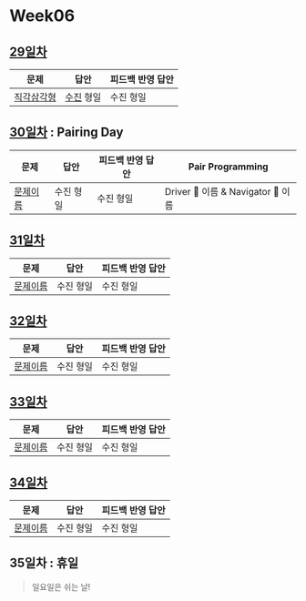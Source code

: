 # Week06

## [29일차](Day29)

| 문제                                               | 답안      | 피드백 반영 답안 |
| -------------------------------------------------- | --------- | ---------------- |
| [직각삼각형](https://www.acmicpc.net/problem/4153) | [수진](Day29/bj4153_ksj.js) 형일 | 수진 형일        |

## [30일차](Day30) : Pairing Day

| 문제                 | 답안      | 피드백 반영 답안 | Pair Programming                   |
| -------------------- | --------- | ---------------- | ---------------------------------- |
| [문제이름](문제링크) | 수진 형일 | 수진 형일        | Driver 🚗 이름 & Navigator 🧭 이름 |

## [31일차](Day31)

| 문제                 | 답안      | 피드백 반영 답안 |
| -------------------- | --------- | ---------------- |
| [문제이름](문제링크) | 수진 형일 | 수진 형일        |

## [32일차](Day32)

| 문제                 | 답안      | 피드백 반영 답안 |
| -------------------- | --------- | ---------------- |
| [문제이름](문제링크) | 수진 형일 | 수진 형일        |

## [33일차](Day33)

| 문제                 | 답안      | 피드백 반영 답안 |
| -------------------- | --------- | ---------------- |
| [문제이름](문제링크) | 수진 형일 | 수진 형일        |

## [34일차](Day34)

| 문제                 | 답안      | 피드백 반영 답안 |
| -------------------- | --------- | ---------------- |
| [문제이름](문제링크) | 수진 형일 | 수진 형일        |

## 35일차 : 휴일

> 일요일은 쉬는 날!
